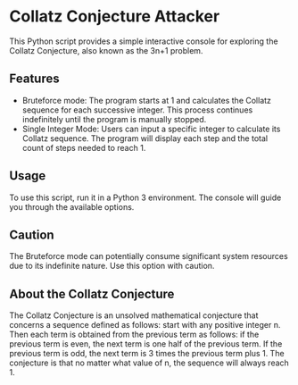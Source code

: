 # Collatz Conjecture Attacker
This Python script provides a simple interactive console for exploring the Collatz Conjecture, also known as the 3n+1 problem.

## Features
- Bruteforce mode: The program starts at 1 and calculates the Collatz sequence for each successive integer. This process continues indefinitely until the program is manually stopped.
- Single Integer Mode: Users can input a specific integer to calculate its Collatz sequence. The program will display each step and the total count of steps needed to reach 1.

## Usage
To use this script, run it in a Python 3 environment. The console will guide you through the available options.

## Caution
The Bruteforce mode can potentially consume significant system resources due to its indefinite nature. Use this option with caution.

## About the Collatz Conjecture
The Collatz Conjecture is an unsolved mathematical conjecture that concerns a sequence defined as follows: start with any positive integer n. Then each term is obtained from the previous term as follows: if the previous term is even, the next term is one half of the previous term. If the previous term is odd, the next term is 3 times the previous term plus 1. The conjecture is that no matter what value of n, the sequence will always reach 1.
